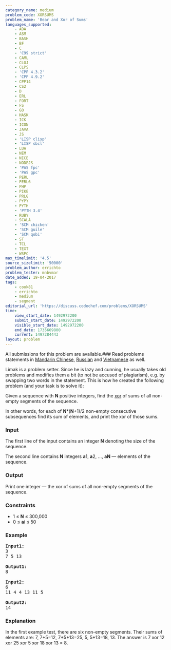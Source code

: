 ```yaml
---
category_name: medium
problem_code: XORSUMS
problem_name: 'Bear and Xor of Sums'
languages_supported:
    - ADA
    - ASM
    - BASH
    - BF
    - C
    - 'C99 strict'
    - CAML
    - CLOJ
    - CLPS
    - 'CPP 4.3.2'
    - 'CPP 4.9.2'
    - CPP14
    - CS2
    - D
    - ERL
    - FORT
    - FS
    - GO
    - HASK
    - ICK
    - ICON
    - JAVA
    - JS
    - 'LISP clisp'
    - 'LISP sbcl'
    - LUA
    - NEM
    - NICE
    - NODEJS
    - 'PAS fpc'
    - 'PAS gpc'
    - PERL
    - PERL6
    - PHP
    - PIKE
    - PRLG
    - PYPY
    - PYTH
    - 'PYTH 3.4'
    - RUBY
    - SCALA
    - 'SCM chicken'
    - 'SCM guile'
    - 'SCM qobi'
    - ST
    - TCL
    - TEXT
    - WSPC
max_timelimit: '4.5'
source_sizelimit: '50000'
problem_author: errichto
problem_tester: mnbvmar
date_added: 19-04-2017
tags:
    - cook81
    - errichto
    - medium
    - segment
editorial_url: 'https://discuss.codechef.com/problems/XORSUMS'
time:
    view_start_date: 1492972200
    submit_start_date: 1492972200
    visible_start_date: 1492972200
    end_date: 1735669800
    current: 1497284443
layout: problem
---
```

All submissions for this problem are available.###  Read problems statements in [Mandarin Chinese](http://www.codechef.com/download/translated/COOK81/mandarin/XORSUMS.pdf), [Russian](http://www.codechef.com/download/translated/COOK81/russian/XORSUMS.pdf) and [Vietnamese](http://www.codechef.com/download/translated/COOK81/vietnamese/XORSUMS.pdf) as well.

Limak is a problem setter. Since he is lazy and cunning, he usually takes old problems and modifies them a bit (to not be accused of plagiarism), e.g. by swapping two words in the statement. This is how he created the following problem (and your task is to solve it):

Given a sequence with **N** positive integers, find the [xor](https://en.wikipedia.org/wiki/Bitwise_operation#XOR) of sums of all non-empty segments of the sequence.

In other words, for each of **N**\*(**N**+1)/2 non-empty consecutive subsequences find its sum of elements, and print the xor of those sums.

### Input

The first line of the input contains an integer **N** denoting the size of the sequence.

The second line contains **N** integers **a**1, **a**2, ..., **aN** — elements of the sequence.

### Output

Print one integer — the xor of sums of all non-empty segments of the sequence.

### Constraints

- 1 ≤ **N** ≤ 300,000
- 0 ≤ **a**i ≤ 50

### Example

<pre><b>Input1:</b>
3
7 5 13

<b>Output1:</b>
8

<b>Input2:</b>
6
11 4 4 13 11 5

<b>Output2:</b>
14
</pre>
### Explanation

In the first example test, there are six non-empty segments. Their sums of elements are: 7, 7+5=12, 7+5+13=25, 5, 5+13=18, 13. The answer is 7 xor 12 xor 25 xor 5 xor 18 xor 13 = 8.
